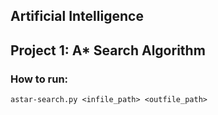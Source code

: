 ## Artificial Intelligence
## Project 1: A* Search Algorithm

### How to run:
`astar-search.py <infile_path> <outfile_path>`
